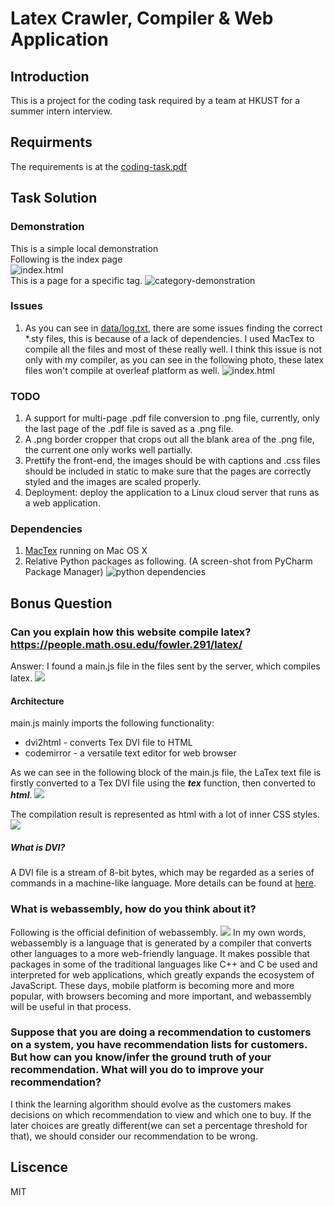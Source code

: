 # Latex Crawler, Compiler & Web Application 

## Introduction
This is a project for the coding task required by a team at HKUST for a summer intern interview.

## Requirments
The requirements is at the [coding-task.pdf](coding-task.pdf)

## Task Solution
### Demonstration
This is a simple local demonstration <br/>
Following is the index page<br/>
![index.html](images/index-demonstration.png)
<br/>
This is a page for a specific tag.
![category-demonstration](images/category-demonstration.png)
  
### Issues
1. As you can see in [data/log.txt](data/log.txt), there are some issues finding the correct *.sty files, 
 this is because of a lack of dependencies. I used MacTex to compile all the files and most of these
 really well. I think this issue is not only with my compiler, as you can see in the following photo, 
 these latex files won't compile at overleaf platform as well.
  ![index.html](images/overleaf-compile-error.png)
  

### TODO
1. A support for multi-page .pdf file conversion to .png file, currently, only the last page of the .pdf
 file is saved as a .png file.
2. A .png border cropper that crops out all the blank area of the .png file, the current one only works well
 partially.
3. Prettify the front-end, the images should be with captions and .css files should be included in static to
 make sure that the pages are correctly styled and the images are scaled properly.
4. Deployment: deploy the application to a Linux cloud server that runs as a web application.

### Dependencies
1. [MacTex](https://tug.org/mactex/mactex-download.html) running on Mac OS X
2. Relative Python packages as following. (A screen-shot from PyCharm Package Manager)
![python dependencies](images/python-dependencies.png)

## Bonus Question
### Can you explain how this website compile latex? https://people.math.osu.edu/fowler.291/latex/

Answer: I found a main.js file in the files sent by the server, which compiles latex.
![](images/main-js.png)

#### Architecture

main.js mainly imports the following functionality:
- dvi2html - converts Tex DVI file to HTML
- codemirror - a versatile text editor for web browser

As  we can see in the following block of the main.js file,
the LaTex text file is firstly converted to a Tex DVI file
using the ***tex*** function, then converted to ***html***.
![](images/main.png)

The compilation result is represented as html with a lot of inner
CSS styles.
![](images/latex-html.png)


##### What is DVI?
A DVI file is a stream of 8-bit bytes,
 which may be regarded as a series of 
 commands in a machine-like language.
 More details can be found at 
 [here](https://github.com/tmanderson/dvi-parser/wiki/DVI-Specification-Explained).

### What is webassembly, how do you think about it?
Following is the official definition of webassembly.
![](images/webassembly-definition.png)
In my own words, webassembly is a language that is generated by a
 compiler that converts other languages to a more
 web-friendly language. It makes possible that packages in some
 of the traditional languages like C++ and C be used and interpreted for web applications,
 which greatly expands the ecosystem of JavaScript. These days, mobile
 platform is becoming more and more popular, with browsers becoming and more important,
 and webassembly will be useful in that process.
 
 
 ### Suppose that you are doing a recommendation to customers on a system, you have recommendation lists for customers. But how can you know/infer the ground truth of your recommendation. What will you do to improve your recommendation?
I think the learning algorithm should evolve as the customers makes
decisions on which recommendation to view and which one to buy. If the
later choices are greatly different(we can set a percentage threshold for that),
we should consider our recommendation to be wrong.



## Liscence
MIT